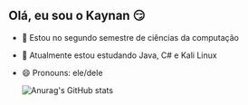 ## Olá, eu sou o Kaynan 😏


- 🔭 Estou no segundo semestre de ciências da computação
- 🌱 Atualmente estou estudando Java, C# e Kali Linux
- 😄 Pronouns: ele/dele 


  <div>
    
    ![Anurag's GitHub stats](https://github-readme-stats.vercel.app/api?username=anuraghazra&show_icons=true&theme=transparent)
  
  </div>
  <div>
     
  
  </div>


